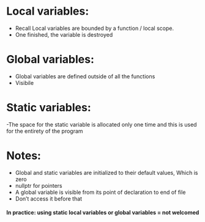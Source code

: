 # Local variables:
- Recall Local variables are bounded by a function / local scope.
- One finished, the variable is destroyed 
# Global variables:
- Global variables are defined outside of all the functions
- Visibile
# Static variables:
-The space for the static variable is allocated only one time and this is used for the entirety of the program
# Notes:
- Global and static variables are initialized to their default values, Which is zero
- nullptr for pointers 
- A global variable is visible from its point of declaration to end of file
- Don’t access it before that
#### In practice: using static local variables or global variables = not welcomed
